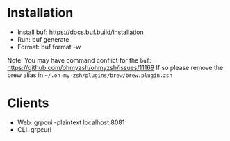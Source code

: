 # Installation

- Install buf: https://docs.buf.build/installation
- Run: buf generate
- Format: buf format -w

Note:
You may have command conflict for the `buf`: https://github.com/ohmyzsh/ohmyzsh/issues/11169
If so please remove the brew alias in `~/.oh-my-zsh/plugins/brew/brew.plugin.zsh`

# Clients
- Web: grpcui -plaintext localhost:8081
- CLI: grpcurl